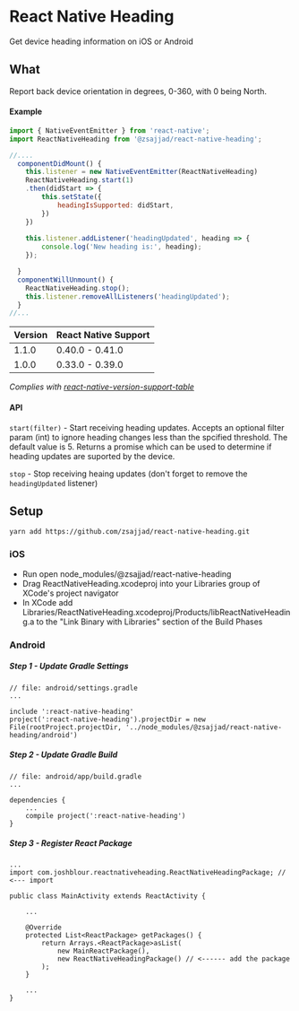 # React Native Heading
Get device heading information on iOS or Android

## What
Report back device orientation in degrees, 0-360, with 0 being North.

#### Example
```javascript
import { NativeEventEmitter } from 'react-native';
import ReactNativeHeading from '@zsajjad/react-native-heading';

//....
  componentDidMount() {
    this.listener = new NativeEventEmitter(ReactNativeHeading)
    ReactNativeHeading.start(1)
	.then(didStart => {
		this.setState({
			headingIsSupported: didStart,
		})
	})
	
    this.listener.addListener('headingUpdated', heading => {
    	console.log('New heading is:', heading);
    });

  }
  componentWillUnmount() {
  	ReactNativeHeading.stop();
  	this.listener.removeAllListeners('headingUpdated');
  }
//...
```

| Version | React Native Support |
|---|---|
| 1.1.0 | 0.40.0 - 0.41.0 |
| 1.0.0 | 0.33.0 - 0.39.0 |
*Complies with [react-native-version-support-table](https://github.com/dangnelson/react-native-version-support-table)*

#### API

`start(filter)` - Start receiving heading updates. Accepts an optional filter param (int) to ignore heading changes less than the spcified threshold. The default value is 5. Returns a promise which can be used to determine if heading updates are suported by the device.

`stop` - Stop receiving heaing updates (don't forget to remove the `headingUpdated` listener)


## Setup

```
yarn add https://github.com/zsajjad/react-native-heading.git
```

### iOS
* Run open node_modules/@zsajjad/react-native-heading
* Drag ReactNativeHeading.xcodeproj into your Libraries group of XCode's project navigator
* In XCode add Libraries/ReactNativeHeading.xcodeproj/Products/libReactNativeHeading.a to the "Link Binary with Libraries" section of the Build Phases 

### Android
##### Step 1 - Update Gradle Settings

```
// file: android/settings.gradle
...

include ':react-native-heading'
project(':react-native-heading').projectDir = new File(rootProject.projectDir, '../node_modules/@zsajjad/react-native-heading/android')
```
##### Step 2 - Update Gradle Build

```
// file: android/app/build.gradle
...

dependencies {
    ...
    compile project(':react-native-heading')
}
```
##### Step 3 - Register React Package
```
...
import com.joshblour.reactnativeheading.ReactNativeHeadingPackage; // <--- import

public class MainActivity extends ReactActivity {

    ...

    @Override
    protected List<ReactPackage> getPackages() {
        return Arrays.<ReactPackage>asList(
            new MainReactPackage(),
            new ReactNativeHeadingPackage() // <------ add the package
        );
    }

    ...
}
```
